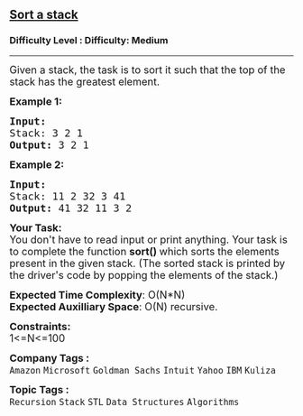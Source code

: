 <h2><a href="https://www.geeksforgeeks.org/problems/sort-a-stack/1?page=9&sprint=94ade6723438d94ecf0c00c3937dad55&sprint=94ade6723438d94ecf0c00c3937dad55&sortBy=submissions">Sort a stack</a></h2><h3>Difficulty Level : Difficulty: Medium</h3><hr><div class="problems_problem_content__Xm_eO"><p><span style="font-size: 18px;">Given a stack, the task is to sort&nbsp;it such that the top of the stack has the greatest&nbsp;element.</span></p>
<p><span style="font-size: 18px;"><strong>Example 1:</strong></span></p>
<pre><span style="font-size: 18px;"><strong>Input:
</strong>Stack: 3 2 1
<strong>Output: </strong>3 2 1</span>
</pre>
<p><span style="font-size: 18px;"><strong>Example 2:</strong></span></p>
<pre><span style="font-size: 18px;"><strong>Input:
</strong>Stack: 11 2 32 3 41
<strong>Output: </strong>41 32 11 3 2</span></pre>
<p><span style="font-size: 18px;"><strong>Your Task:&nbsp;</strong><br>You don't have to read input or print anything. Your task is to complete the function&nbsp;<strong>sort()&nbsp;</strong>which sorts the elements present in the given stack. (The sorted stack is printed by the driver's code by popping the elements of the stack.)</span></p>
<p><span style="font-size: 18px;"><strong>Expected Time Complexity</strong>: O(N*N)<br><strong>Expected Auxilliary Space</strong>: O(N) recursive.</span></p>
<p><span style="font-size: 18px;"><strong>Constraints:</strong><br>1&lt;=N&lt;=100</span></p></div><p><span style=font-size:18px><strong>Company Tags : </strong><br><code>Amazon</code>&nbsp;<code>Microsoft</code>&nbsp;<code>Goldman Sachs</code>&nbsp;<code>Intuit</code>&nbsp;<code>Yahoo</code>&nbsp;<code>IBM</code>&nbsp;<code>Kuliza</code>&nbsp;<br><p><span style=font-size:18px><strong>Topic Tags : </strong><br><code>Recursion</code>&nbsp;<code>Stack</code>&nbsp;<code>STL</code>&nbsp;<code>Data Structures</code>&nbsp;<code>Algorithms</code>&nbsp;